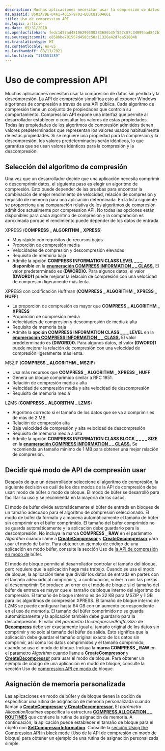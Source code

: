 ```yaml
---
description: Muchas aplicaciones necesitan usar la compresión de datos sin pérdida y la descompresión. La API de compresión simplifica esto al exponer Windows algoritmos de compresión a través de una API pública.
ms.assetid: D603A7DE-D4A1-4515-9702-B03C81504661
title: Uso de compression API
ms.topic: article
ms.date: 05/31/2018
ms.openlocfilehash: fedc1d57ad48196290500383686b35f557c87c34099aad842b1e8ff18f00d318
ms.sourcegitcommit: e858bbe701567d4583c50a11326e42d7ea51804b
ms.translationtype: MT
ms.contentlocale: es-ES
ms.lasthandoff: 08/11/2021
ms.locfileid: "118551389"
---
```

# <a name="using-the-compression-api"></a>Uso de compression API

Muchas aplicaciones necesitan usar la compresión de datos sin pérdida y la descompresión. La API de compresión simplifica esto al exponer Windows algoritmos de compresión a través de una API pública. Cada algoritmo de compresión tiene un conjunto de propiedades que controla su comportamiento. Compression API expone una interfaz que permite al desarrollador establecer o consultar los valores de estas propiedades. Todas las propiedades de los algoritmos de compresión admitidos tienen valores predeterminados que representan los valores usados habitualmente de estas propiedades. Si se requiere una propiedad para la compresión y la descompresión, los valores predeterminados serán idénticos, lo que garantiza que se usan valores idénticos para la compresión y la descompresión.

## <a name="selecting-the-compression-algorithm"></a>Selección del algoritmo de compresión

Una vez que un desarrollador decide que una aplicación necesita comprimir o descomprimir datos, el siguiente paso es elegir un algoritmo de compresión. Esto puede depender de las pruebas para encontrar la combinación de mejor rendimiento de velocidad, relación de compresión y requisito de memoria para una aplicación determinada. En la lista siguiente se proporciona una comparación relativa de los algoritmos de compresión admitidos actualmente por compression API. No todas las opciones están disponibles para cada algoritmo de compresión y la comparación es aproximada porque el rendimiento puede depender de los datos de entrada.

XPRESS (**COMPRESS \_ ALGORITHM \_ XPRESS**)

-   Muy rápido con requisitos de recursos bajos
-   Proporción de compresión media
-   Velocidades de compresión y descompresión elevadas
-   Requisito de memoria baja
-   Admite la opción **COMPRESS INFORMATION CLASS LEVEL \_ \_ \_ disponible** en la [**enumeración COMPRESS INFORMATION \_ \_ CLASS.**](/windows/desktop/api/compressapi/ne-compressapi-compress_information_class) El valor predeterminado es **(DWORD)0.** Para algunos datos, el valor **(DWORD)1** puede mejorar la relación de compresión con una velocidad de compresión ligeramente más lenta.

XPRESS con codificación Huffman (**COMPRESS \_ ALGORITHM \_ XPRESS \_ HUFF**)

-   La proporción de compresión es mayor que **COMPRESS \_ ALGORITHM \_ XPRESS**
-   Proporción de compresión media
-   Velocidades de compresión y descompresión de media a alta
-   Requisito de memoria baja
-   Admite la **opción COMPRESS INFORMATION CLASS \_ \_ \_ LEVEL** en la [**enumeración COMPRESS INFORMATION \_ \_ CLASS.**](/windows/desktop/api/compressapi/ne-compressapi-compress_information_class) El valor predeterminado es **(DWORD)0.** Para algunos datos, el valor **(DWORD)1** puede mejorar la relación de compresión con una velocidad de compresión ligeramente más lenta.

MSZIP (**COMPRESS \_ ALGORITHM \_ MSZIP**)

-   Usa más recursos que **COMPRESS \_ ALGORITHM \_ XPRESS \_ HUFF**
-   Genera un bloque comprimido similar a RFC 1951.
-   Relación de compresión media a alta
-   Velocidad de compresión media y alta velocidad de descompresión
-   Requisito de memoria media

LZMS (**COMPRESS \_ ALGORITHM \_ LZMS**)

-   Algoritmo correcto si el tamaño de los datos que se va a comprimir es de más de 2 MB.
-   Relación de compresión alta
-   Baja velocidad de compresión y alta velocidad de descompresión
-   Requisito de memoria media a alta
-   Admite la opción **COMPRESS INFORMATION CLASS BLOCK \_ \_ \_ \_ SIZE** en la [**enumeración COMPRESS INFORMATION \_ \_ CLASS.**](/windows/desktop/api/compressapi/ne-compressapi-compress_information_class) Se recomienda un tamaño mínimo de 1 MB para obtener una mejor relación de compresión.

## <a name="deciding-which-compression-api-mode-to-use"></a>Decidir qué modo de API de compresión usar

Después de que un desarrollador seleccione el algoritmo de compresión, la siguiente decisión es cuál de los dos modos de la API de compresión debe usar: modo de búfer o modo de bloque. El modo de búfer se desarrolló para facilitar su uso y se recomienda en la mayoría de los casos.

El modo de búfer divide automáticamente el búfer de entrada en bloques de un tamaño adecuado para el algoritmo de compresión seleccionado. El modo de búfer da formato y almacena automáticamente el tamaño de búfer sin comprimir en el búfer comprimido. El tamaño del búfer comprimido no se guarda automáticamente y la aplicación debe guardarlo para la descompresión. No incluya la marca **COMPRESS \_ RAW** en el parámetro *Algorithm* cuando llame a [**CreateCompressor**](/windows/desktop/api/compressapi/nf-compressapi-createcompressor) y [**CreateDecompressor**](/windows/desktop/api/compressapi/nf-compressapi-createdecompressor) para usar el modo de búfer. Para obtener un ejemplo de código de una aplicación en modo búfer, consulte la sección Uso de [la API de compresión en modo de](using-the-compression-api-in-buffer-mode.md) búfer.

El modo de bloque permite al desarrollador controlar el tamaño del bloque, pero requiere que la aplicación haga más trabajo. Cuando se usa el modo de bloque, la aplicación tiene que dividir los datos de entrada en partes con el tamaño adecuado al comprimir y, a continuación, volver a unir las piezas al descomprimir. Se produce un error en el modo de bloque si el tamaño del búfer de entrada es mayor que el tamaño de bloque interno del algoritmo de compresión. El tamaño de bloque interno es de 32 KB para MSZIP y 1 GB para los algoritmos de compresión XPRESS. El tamaño de bloque interno de LZMS se puede configurar hasta 64 GB con un aumento correspondiente en el uso de memoria. El tamaño del búfer comprimido no se guarda automáticamente y la aplicación también debe guardarlo para la descompresión. El valor del *parámetro UncompressedBufferSize* de [**Decompress**](/windows/desktop/api/compressapi/nf-compressapi-decompress) debe ser exactamente igual al tamaño original de los datos sin comprimir y no solo al tamaño del búfer de salida. Esto significa que la aplicación debe guardar el tamaño original exacto de los datos sin comprimir, así como los datos comprimidos y el tamaño comprimido, cuando se usa el modo de bloque. Incluya la **marca COMPRESS \_ RAW** en el parámetro *Algorithm* cuando llame a [**CreateCompressor**](/windows/desktop/api/compressapi/nf-compressapi-createcompressor) y [**CreateDecompressor**](/windows/desktop/api/compressapi/nf-compressapi-createdecompressor) para usar el modo de bloque. Para obtener un ejemplo de código de una aplicación en modo de bloque, consulte la sección Uso de [compression API en modo de](using-the-compression-api-in-block-mode.md) bloque.

## <a name="custom-memory-allocation"></a>Asignación de memoria personalizada

Las aplicaciones en modo de búfer y de bloque tienen la opción de especificar una rutina de asignación de memoria personalizada cuando llaman a [**CreateCompressor**](/windows/desktop/api/compressapi/nf-compressapi-createcompressor) [**y CreateDecompressor.**](/windows/desktop/api/compressapi/nf-compressapi-createdecompressor) El *parámetro AllocationRoutines* especifica la estructura [**COMPRESS ALLOCATION \_ \_ ROUTINES**](/windows/desktop/api/compressapi/ns-compressapi-compress_allocation_routines) que contiene la rutina de asignación de memoria. A continuación, la aplicación puede establecer el tamaño de bloque para el objeto con [**SetCompressorInformation**](/windows/desktop/api/compressapi/nf-compressapi-setcompressorinformation). Consulte la [sección Using the Compression API in block mode](using-the-compression-api-in-block-mode.md) (Uso de la API de compresión en modo de bloque) para obtener un ejemplo de una rutina de asignación personalizada simple.

 

 



